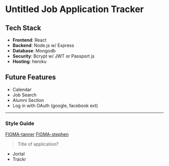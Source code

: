 # Untitled Job Application Tracker

## Tech Stack

- **Frontend**: React
- **Backend**: Node.js w/ Express
- **Database**: Mongodb
- **Security**: Bcrypt w/ JWT or Passport js
- **Hosting**: heroku

## Future Features

- Calendar
- Job Search
- Alumni Section
- Log in with OAuth (google, facebook ext)

---

### Style Guide

[FIGMA-tanner](https://www.figma.com/file/R0YQjUbqpHA4lGUQ3cQcZW/Application-Tracker?node-id=0%3A1)
[FIGMA-stephen](https://www.figma.com/file/R0YQjUbqpHA4lGUQ3cQcZW/Application-Tracker?node-id=0%3A1)

> Title of application?

- Jortal
- Trackr
